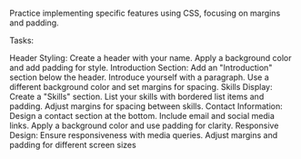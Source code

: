Practice implementing specific features using CSS, focusing on margins and padding.


Tasks:

Header Styling:
Create a header with your name.
Apply a background color and add padding for style.
Introduction Section:
Add an "Introduction" section below the header.
Introduce yourself with a paragraph.
Use a different background color and set margins for spacing.
Skills Display:
Create a "Skills" section.
List your skills with bordered list items and padding.
Adjust margins for spacing between skills.
Contact Information:
Design a contact section at the bottom.
Include email and social media links.
Apply a background color and use padding for clarity.
Responsive Design:
Ensure responsiveness with media queries.
Adjust margins and padding for different screen sizes
